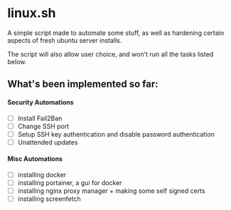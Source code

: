 # linux.sh
A simple script made to automate some stuff, as well as hardening certain aspects of fresh ubuntu server installs.

The script will also allow user choice, and won't run all the tasks listed below.

## What's been implemented so far:

#### Security Automations
- [ ] Install Fail2Ban
- [ ] Change SSH port
- [ ] Setup SSH key authentication and disable password authentication
- [ ] Unattended updates

#### Misc Automations
- [ ] installing docker
- [ ] installing portainer, a gui for docker
- [ ] installing nginx proxy manager + making some self signed certs
- [ ] installing screenfetch
